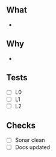 
## What
-

## Why
-

## Tests
- [ ] L0
- [ ] L1
- [ ] L2

## Checks
- [ ] Sonar clean
- [ ] Docs updated
